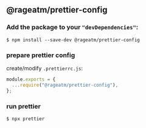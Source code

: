 ## @rageatm/prettier-config

### Add the package to your `"devDependencies"`:

```console
$ npm install --save-dev @rageatm/prettier-config
```

### prepare prettier config

create/modify `.prettierrc.js`:

```js
module.exports = {
  ...require("@rageatm/prettier-config"),
};
```

### run prettier

```console
$ npx prettier
```
